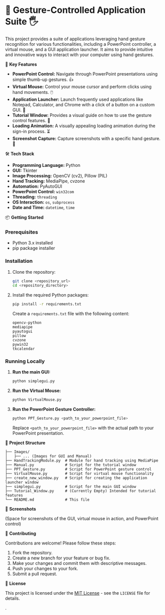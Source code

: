 # 👋 Gesture-Controlled Application Suite 🖐️

This project provides a suite of applications leveraging hand gesture recognition for various functionalities, including a PowerPoint controller, a virtual mouse, and a GUI application launcher. It aims to provide intuitive and innovative ways to interact with your computer using hand gestures.

🚀 **Key Features**

*   **PowerPoint Control:** Navigate through PowerPoint presentations using simple thumb-up gestures. 👍
*   **Virtual Mouse:** Control your mouse cursor and perform clicks using hand movements. 🖱️
*   **Application Launcher:** Launch frequently used applications like Notepad, Calculator, and Chrome with a click of a button on a custom GUI. 🚀
*   **Tutorial Window:** Provides a visual guide on how to use the gesture control features. 📖
*   **Loading Animation:** A visually appealing loading animation during the sign-in process. ⏳
*   **Screenshot Capture:** Capture screenshots with a specific hand gesture. 📸

🛠️ **Tech Stack**

*   **Programming Language:** Python
*   **GUI:** Tkinter
*   **Image Processing:** OpenCV (cv2), Pillow (PIL)
*   **Hand Tracking:** MediaPipe, cvzone
*   **Automation:** PyAutoGUI
*   **PowerPoint Control:** `win32com`
*   **Threading:** `threading`
*   **OS Interaction:** `os`, `subprocess`
*   **Date and Time:** `datetime`, `time`

📦 **Getting Started**

### Prerequisites

*   Python 3.x installed
*   pip package installer

### Installation

1.  Clone the repository:

    ```bash
    git clone <repository_url>
    cd <repository_directory>
    ```

2.  Install the required Python packages:

    ```bash
    pip install -r requirements.txt
    ```

    Create a `requirements.txt` file with the following content:

    ```
    opencv-python
    mediapipe
    pyautogui
    pillow
    cvzone
    pywin32
    tkcalendar
    ```

### Running Locally

1.  **Run the main GUI:**

    ```bash
    python simplegui.py
    ```

2.  **Run the Virtual Mouse:**

    ```bash
    python VirtualMouse.py
    ```

3.  **Run the PowerPoint Gesture Controller:**

    ```bash
    python PPT_Gesture.py <path_to_your_powerpoint_file>
    ```
    Replace `<path_to_your_powerpoint_file>` with the actual path to your PowerPoint presentation.

📂 **Project Structure**

```
├── Images/
│   ├── ... (Images for GUI and Manual)
├── HandTrackingModule.py  # Module for hand tracking using MediaPipe
├── Manual.py              # Script for the tutorial window
├── PPT_Gesture.py         # Script for PowerPoint gesture control
├── VirtualMouse.py        # Script for virtual mouse functionality
├── create_new_window.py   # Script for creating the application launcher window
├── simplegui.py           # Script for the main GUI window
├── Tutorial_Window.py     # (Currently Empty) Intended for tutorial features
└── README.md              # This file
```

📸 **Screenshots**

(Space for screenshots of the GUI, virtual mouse in action, and PowerPoint control)

🤝 **Contributing**

Contributions are welcome! Please follow these steps:

1.  Fork the repository.
2.  Create a new branch for your feature or bug fix.
3.  Make your changes and commit them with descriptive messages.
4.  Push your changes to your fork.
5.  Submit a pull request.

📝 **License**

This project is licensed under the [MIT License](LICENSE) - see the `LICENSE` file for details.


.
